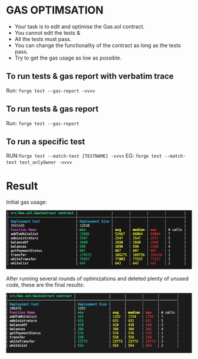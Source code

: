 # GAS OPTIMSATION

-   Your task is to edit and optimise the Gas.sol contract.
-   You cannot edit the tests &
-   All the tests must pass.
-   You can change the functionality of the contract as long as the tests pass.
-   Try to get the gas usage as low as possible.

## To run tests & gas report with verbatim trace

Run: `forge test --gas-report -vvvv`

## To run tests & gas report

Run: `forge test --gas-report`

## To run a specific test

RUN:`forge test --match-test {TESTNAME} -vvvv`
EG: `forge test --match-test test_onlyOwner -vvvv`

# Result

Initial gas usage:

![initial gas cost](./initial-gas-cost.jpg)

After running several rounds of optimizations and deleted plenty of unused code, these are the final results:

![optimized result](./optimized.jpg)
